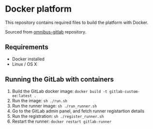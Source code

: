 # Docker platform

This repository contains required files to build the platform with Docker.

Sourced from [omnibus-gitlab](https://gitlab.com/gitlab-org/omnibus-gitlab/-/tree/master/docker) repository.

## Requirements

* Docker installed
* Linux / OS X

## Running the GitLab with containers

1. Build the GitLab docker image: `docker build -t gitlab-custom-ee:latest .`
2. Run the image: `sh ./run.sh`
3. Run the runner image: `sh ./run_runner.sh`
4. Go to the GitLab admin panel, and fetch runner registartion details
5. Run the registration: `sh ./register_runner.sh`
6. Restart the runner: `docker restart gitlab-runner`

